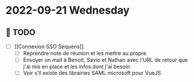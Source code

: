 # 2022-09-21 Wednesday

## 📆 TODO
- [ ]  [[Connexion SSO Sequens]]
	- [ ] Reprendre note de réunion et les mettre au propre
	- [ ] Envoyer un mail à Benoit, Savio et Nathan avec l'URL de retour que j'ai mis en place et les infos dont j'ai besoin
	- [ ] Voir s'il existe des librairies SAML microsoft pour VueJS